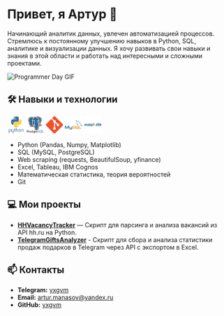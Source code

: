 # Привет, я Артур 👋

Начинающий аналитик данных, увлечен автоматизацией процессов. Стремлюсь к постоянному улучшению навыков в Python, SQL, аналитике и визуализации данных. Я хочу развивать свои навыки и знания в этой области и работать над интересными и сложными проектами.

<img src="https://i.pinimg.com/originals/f0/f0/d9/f0f0d932d6e39c7af5aa305cbd8da735.gif" alt="Programmer Day GIF" width="400" />

## 🛠️ Навыки и технологии
<img src="https://github.com/devicons/devicon/blob/master/icons/python/python-original-wordmark.svg" alt="python" width="40"/> <img src="https://github.com/devicons/devicon/blob/master/icons/postgresql/postgresql-original-wordmark.svg" alt="postgresql" width="40"/> <img src="https://github.com/devicons/devicon/blob/master/icons/git/git-original.svg" alt="git" width="40"/>  <img src="https://github.com/devicons/devicon/blob/master/icons/mysql/mysql-original-wordmark.svg" alt="mysql" width="40"/> <img src="https://github.com/devicons/devicon/blob/master/icons/matplotlib/matplotlib-original-wordmark.svg" alt="matplotlib" width="40"/>

- Python (Pandas, Numpy, Matplotlib)
- SQL (MySQL, PostgreSQL)
- Web scraping (requests, BeautifulSoup, yfinance)
- Excel, Tableau, IBM Cognos
- Математическая статистика, теория вероятностей
- Git

## 💻 Мои проекты
- [**HHVacancyTracker**](https://github.com/yxgvm/HHVacancyTracker) — Скрипт для парсинга и анализа вакансий из API hh.ru на Python.
- [**TelegramGiftsAnalyzer**](https://github.com/yxgvm/TelegramGiftsAnalyzer) - Скрипт для сбора и анализа статистики продаж подарков в Telegram через API с экспортом в Excel.

## 📫 Контакты
- **Telegram:** [yxgvm](https://t.me/yxgvm)
- **Email:** artur.manasov@yandex.ru
- **GitHub:** [yxgvm](https://github.com/yxgvm)
